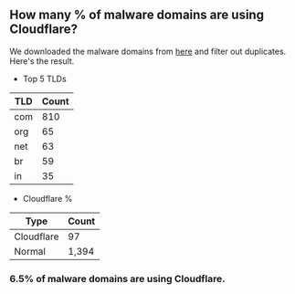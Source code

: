 ## How many % of malware domains are using Cloudflare?


We downloaded the malware domains from [here](https://urlhaus.abuse.ch) and filter out duplicates.
Here's the result.


[//]: # (start replacement)


- Top 5 TLDs

| TLD | Count |
| --- | --- |
| com | 810 |
| org | 65 |
| net | 63 |
| br | 59 |
| in | 35 |


- Cloudflare %

| Type | Count |
| --- | --- |
| Cloudflare | 97 |
| Normal | 1,394 |


### 6.5% of malware domains are using Cloudflare.